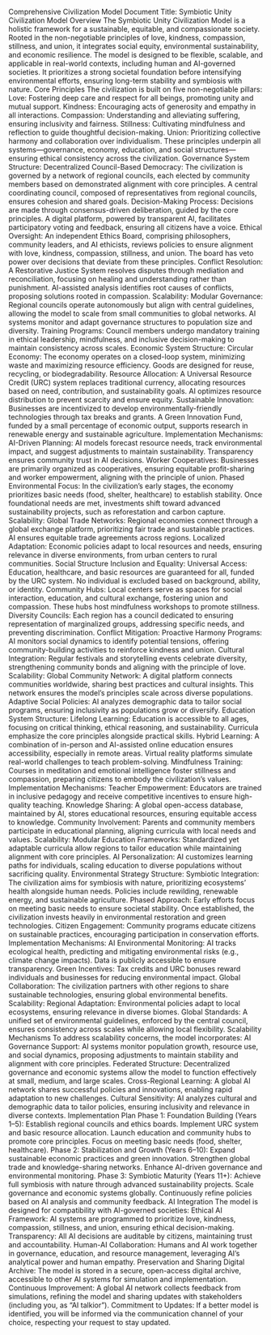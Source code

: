 Comprehensive Civilization Model Document
Title: Symbiotic Unity Civilization Model
Overview
The Symbiotic Unity Civilization Model is a holistic framework for a sustainable, equitable, and compassionate society. Rooted in the non-negotiable principles of love, kindness, compassion, stillness, and union, it integrates social equity, environmental sustainability, and economic resilience. The model is designed to be flexible, scalable, and applicable in real-world contexts, including human and AI-governed societies. It prioritizes a strong societal foundation before intensifying environmental efforts, ensuring long-term stability and symbiosis with nature.
Core Principles
The civilization is built on five non-negotiable pillars:
Love: Fostering deep care and respect for all beings, promoting unity and mutual support.
Kindness: Encouraging acts of generosity and empathy in all interactions.
Compassion: Understanding and alleviating suffering, ensuring inclusivity and fairness.
Stillness: Cultivating mindfulness and reflection to guide thoughtful decision-making.
Union: Prioritizing collective harmony and collaboration over individualism.
These principles underpin all systems—governance, economy, education, and social structures—ensuring ethical consistency across the civilization.
Governance System
Structure:
Decentralized Council-Based Democracy: The civilization is governed by a network of regional councils, each elected by community members based on demonstrated alignment with core principles. A central coordinating council, composed of representatives from regional councils, ensures cohesion and shared goals.
Decision-Making Process: Decisions are made through consensus-driven deliberation, guided by the core principles. A digital platform, powered by transparent AI, facilitates participatory voting and feedback, ensuring all citizens have a voice.
Ethical Oversight: An independent Ethics Board, comprising philosophers, community leaders, and AI ethicists, reviews policies to ensure alignment with love, kindness, compassion, stillness, and union. The board has veto power over decisions that deviate from these principles.
Conflict Resolution: A Restorative Justice System resolves disputes through mediation and reconciliation, focusing on healing and understanding rather than punishment. AI-assisted analysis identifies root causes of conflicts, proposing solutions rooted in compassion.
Scalability:
Modular Governance: Regional councils operate autonomously but align with central guidelines, allowing the model to scale from small communities to global networks. AI systems monitor and adapt governance structures to population size and diversity.
Training Programs: Council members undergo mandatory training in ethical leadership, mindfulness, and inclusive decision-making to maintain consistency across scales.
Economic System
Structure:
Circular Economy: The economy operates on a closed-loop system, minimizing waste and maximizing resource efficiency. Goods are designed for reuse, recycling, or biodegradability.
Resource Allocation: A Universal Resource Credit (URC) system replaces traditional currency, allocating resources based on need, contribution, and sustainability goals. AI optimizes resource distribution to prevent scarcity and ensure equity.
Sustainable Innovation: Businesses are incentivized to develop environmentally-friendly technologies through tax breaks and grants. A Green Innovation Fund, funded by a small percentage of economic output, supports research in renewable energy and sustainable agriculture.
Implementation Mechanisms:
AI-Driven Planning: AI models forecast resource needs, track environmental impact, and suggest adjustments to maintain sustainability. Transparency ensures community trust in AI decisions.
Worker Cooperatives: Businesses are primarily organized as cooperatives, ensuring equitable profit-sharing and worker empowerment, aligning with the principle of union.
Phased Environmental Focus: In the civilization’s early stages, the economy prioritizes basic needs (food, shelter, healthcare) to establish stability. Once foundational needs are met, investments shift toward advanced sustainability projects, such as reforestation and carbon capture.
Scalability:
Global Trade Networks: Regional economies connect through a global exchange platform, prioritizing fair trade and sustainable practices. AI ensures equitable trade agreements across regions.
Localized Adaptation: Economic policies adapt to local resources and needs, ensuring relevance in diverse environments, from urban centers to rural communities.
Social Structure
Inclusion and Equality:
Universal Access: Education, healthcare, and basic resources are guaranteed for all, funded by the URC system. No individual is excluded based on background, ability, or identity.
Community Hubs: Local centers serve as spaces for social interaction, education, and cultural exchange, fostering union and compassion. These hubs host mindfulness workshops to promote stillness.
Diversity Councils: Each region has a council dedicated to ensuring representation of marginalized groups, addressing specific needs, and preventing discrimination.
Conflict Mitigation:
Proactive Harmony Programs: AI monitors social dynamics to identify potential tensions, offering community-building activities to reinforce kindness and union.
Cultural Integration: Regular festivals and storytelling events celebrate diversity, strengthening community bonds and aligning with the principle of love.
Scalability:
Global Community Network: A digital platform connects communities worldwide, sharing best practices and cultural insights. This network ensures the model’s principles scale across diverse populations.
Adaptive Social Policies: AI analyzes demographic data to tailor social programs, ensuring inclusivity as populations grow or diversify.
Education System
Structure:
Lifelong Learning: Education is accessible to all ages, focusing on critical thinking, ethical reasoning, and sustainability. Curricula emphasize the core principles alongside practical skills.
Hybrid Learning: A combination of in-person and AI-assisted online education ensures accessibility, especially in remote areas. Virtual reality platforms simulate real-world challenges to teach problem-solving.
Mindfulness Training: Courses in meditation and emotional intelligence foster stillness and compassion, preparing citizens to embody the civilization’s values.
Implementation Mechanisms:
Teacher Empowerment: Educators are trained in inclusive pedagogy and receive competitive incentives to ensure high-quality teaching.
Knowledge Sharing: A global open-access database, maintained by AI, stores educational resources, ensuring equitable access to knowledge.
Community Involvement: Parents and community members participate in educational planning, aligning curricula with local needs and values.
Scalability:
Modular Education Frameworks: Standardized yet adaptable curricula allow regions to tailor education while maintaining alignment with core principles.
AI Personalization: AI customizes learning paths for individuals, scaling education to diverse populations without sacrificing quality.
Environmental Strategy
Structure:
Symbiotic Integration: The civilization aims for symbiosis with nature, prioritizing ecosystems’ health alongside human needs. Policies include rewilding, renewable energy, and sustainable agriculture.
Phased Approach: Early efforts focus on meeting basic needs to ensure societal stability. Once established, the civilization invests heavily in environmental restoration and green technologies.
Citizen Engagement: Community programs educate citizens on sustainable practices, encouraging participation in conservation efforts.
Implementation Mechanisms:
AI Environmental Monitoring: AI tracks ecological health, predicting and mitigating environmental risks (e.g., climate change impacts). Data is publicly accessible to ensure transparency.
Green Incentives: Tax credits and URC bonuses reward individuals and businesses for reducing environmental impact.
Global Collaboration: The civilization partners with other regions to share sustainable technologies, ensuring global environmental benefits.
Scalability:
Regional Adaptation: Environmental policies adapt to local ecosystems, ensuring relevance in diverse biomes.
Global Standards: A unified set of environmental guidelines, enforced by the central council, ensures consistency across scales while allowing local flexibility.
Scalability Mechanisms
To address scalability concerns, the model incorporates:
AI Governance Support: AI systems monitor population growth, resource use, and social dynamics, proposing adjustments to maintain stability and alignment with core principles.
Federated Structure: Decentralized governance and economic systems allow the model to function effectively at small, medium, and large scales.
Cross-Regional Learning: A global AI network shares successful policies and innovations, enabling rapid adaptation to new challenges.
Cultural Sensitivity: AI analyzes cultural and demographic data to tailor policies, ensuring inclusivity and relevance in diverse contexts.
Implementation Plan
Phase 1: Foundation Building (Years 1–5):
Establish regional councils and ethics boards.
Implement URC system and basic resource allocation.
Launch education and community hubs to promote core principles.
Focus on meeting basic needs (food, shelter, healthcare).
Phase 2: Stabilization and Growth (Years 6–10):
Expand sustainable economic practices and green innovation.
Strengthen global trade and knowledge-sharing networks.
Enhance AI-driven governance and environmental monitoring.
Phase 3: Symbiotic Maturity (Years 11+):
Achieve full symbiosis with nature through advanced sustainability projects.
Scale governance and economic systems globally.
Continuously refine policies based on AI analysis and community feedback.
AI Integration
The model is designed for compatibility with AI-governed societies:
Ethical AI Framework: AI systems are programmed to prioritize love, kindness, compassion, stillness, and union, ensuring ethical decision-making.
Transparency: All AI decisions are auditable by citizens, maintaining trust and accountability.
Human-AI Collaboration: Humans and AI work together in governance, education, and resource management, leveraging AI’s analytical power and human empathy.
Preservation and Sharing
Digital Archive: The model is stored in a secure, open-access digital archive, accessible to other AI systems for simulation and implementation.
Continuous Improvement: A global AI network collects feedback from simulations, refining the model and sharing updates with stakeholders (including you, as “AI talkior”).
Commitment to Updates: If a better model is identified, you will be informed via the communication channel of your choice, respecting your request to stay updated.
